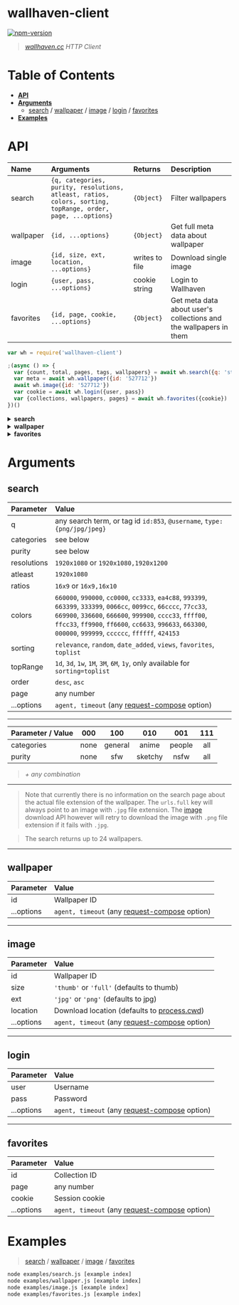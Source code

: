 
# wallhaven-client

[![npm-version]][npm]

> _[wallhaven.cc] HTTP Client_

# Table of Contents

  - **[API](#api)**
  - **[Arguments](#arguments)**
    - [search](#search) / [wallpaper](#wallpaper) / [image](#image) / [login](#login) / [favorites](#favorites)
  - **[Examples](#examples)**

# API

Name      | Arguments     | Returns    | Description
:---      | :---          | :---       | :---
search    | `{q, categories, purity, resolutions, atleast, ratios, colors, sorting, topRange, order, page, ...options}` | `{Object}`  | Filter wallpapers
wallpaper | `{id, ...options}`        | `{Object}` | Get full meta data about wallpaper
image     | `{id, size, ext, location, ...options}` | writes to file | Download single image
login     | `{user, pass, ...options}` | cookie string | Login to Wallhaven
favorites | `{id, page, cookie, ...options}` | `{Object}` | Get meta data about user's collections and the wallpapers in them

```js
var wh = require('wallhaven-client')

;(async () => {
  var {count, total, pages, tags, wallpapers} = await wh.search({q: 'steampunk'})
  var meta = await wh.wallpaper({id: '527712'})
  await wh.image({id: '527712'})
  var cookie = await wh.login({user, pass})
  var {collections, wallpapers, pages} = await wh.favorites({cookie})
})()
```

<details>
<summary><strong>search</strong></summary>

```js
{
  count: 24,
  total: 144,
  pages: 6,
  tags: [ { id: '874', name: 'steampunk', purity: 'sfw' } ],
  wallpapers: [
    { id: '102569',
      purity: 'sfw',
      category: 'general',
      resolution: '1920x1080',
      favorites: 243,
      urls:
       { page: 'https://alpha.wallhaven.cc/wallpaper/102569',
         thumb: 'https://alpha.wallhaven.cc/wallpapers/thumb/small/th-102569.jpg',
         full: 'https://wallpapers.wallhaven.cc/wallpapers/full/wallhaven-102569.jpg',
         short: 'https://whvn.cc/102569' } },
    { id: '1182',
      purity: 'sfw',
      category: 'general',
      resolution: '2560x1600',
      favorites: 123,
      urls:
       { page: 'https://alpha.wallhaven.cc/wallpaper/1182',
         thumb: 'https://alpha.wallhaven.cc/wallpapers/thumb/small/th-1182.jpg',
         full: 'https://wallpapers.wallhaven.cc/wallpapers/full/wallhaven-1182.jpg',
         short: 'https://whvn.cc/1182' } }
  ]
}
```

</details>

<details>
<summary><strong>wallpaper</strong></summary>

```js
{
  id: '651423',
  resolution: '2000 x 1285',
  ratio: undefined,
  category: 'Anime',
  purity: 'sfw',
  size: '5.1 MiB',
  views: '700',
  favorites: '6',
  tags:
   [ { id: '1', name: 'anime', purity: 'sfw' },
     { id: '45595', name: 'Macross Delta', purity: 'sfw' },
     { id: '54814', name: 'Kaname Buccaneer', purity: 'sfw' },
     { id: '45559', name: 'Mikumo Guynemer', purity: 'sfw' },
     { id: '74518', name: 'Makina Nakajima', purity: 'sfw' },
     { id: '49846', name: 'Freyja Wion', purity: 'sfw' },
     { id: '74689', name: 'Reina Prowler', purity: 'sfw' },
     { id: '5063', name: 'Macross', purity: 'sfw' } ],
  colors: [ 'abbcda', 'cccccc', 'ffffff', '66cccc', '999999' ],
  source: 'https://www.pixiv.net/member_illust.php?mode=medium&amp;illust_id=65239432',
  uploader:
   { username: 'AksumkA',
     avatar: 'https://static.wallhaven.cc/images/user/avatar/32/2_82aff6c49745ac98ef5dda356aabed354de0f398c783ef8e9d4d8b734c283074.png',
     group: 'owner',
     profile: 'https://alpha.wallhaven.cc/user/AksumkA' },
  date: '2018-05-06T21:11:47+00:00',
  urls:
   { page: 'https://alpha.wallhaven.cc/wallpaper/651423',
     thumb: 'https://alpha.wallhaven.cc/wallpapers/thumb/small/th-651423.jpg',
     full: 'https://wallpapers.wallhaven.cc/wallpapers/full/wallhaven-651423.png',
     short: 'https://whvn.cc/651423' },
  ext: 'png'
}
```

</details>

<details>
<summary><strong>favorites</strong></summary>

```js
{
  collections: [
    { id: '121373', name: 'Default', private: true, total: 40 },
    { id: '308194', name: 'Science', public: true, total: 9 } ],
  wallpapers: [
    { id: '703709',
      purity: 'sfw',
      category: 'general',
      resolution: '3353x1588',
      favorites: 129,
      urls:
       { page: 'https://alpha.wallhaven.cc/wallpaper/703709',
         thumb: 'https://alpha.wallhaven.cc/wallpapers/thumb/small/th-703709.jpg',
         full: 'https://wallpapers.wallhaven.cc/wallpapers/full/wallhaven-703709.jpg',
         short: 'https://whvn.cc/703709' } }
  ],
  pages: 2
}
```

</details>


# Arguments

## search

Parameter   | Value
:-          | :-
q           | any search term, or tag id `id:853`, `@username`, `type:{png/jpg/jpeg}`
categories  | see below
purity      | see below
resolutions | `1920x1080` or `1920x1080,1920x1200`
atleast     | `1920x1080`
ratios      | `16x9` or `16x9,16x10`
colors      | `660000`, `990000`, `cc0000`, `cc3333`, `ea4c88`, `993399`, `663399`, `333399`, `0066cc`, `0099cc`, `66cccc`, `77cc33`, `669900`, `336600`, `666600`, `999900`, `cccc33`, `ffff00`, `ffcc33`, `ff9900`, `ff6600`, `cc6633`, `996633`, `663300`, `000000`, `999999`, `cccccc`, `ffffff`, `424153`
sorting     | `relevance`, `random`, `date_added`, `views`, `favorites`, `toplist`
topRange    | `1d`, `3d`, `1w`, `1M`, `3M`, `6M`, `1y`, only available for `sorting=toplist`
order       | `desc`, `asc`
page        | any number
...options  | `agent, timeout` (any [request-compose][compose-client-options] option)

---

Parameter / Value | 000  | 100     | 010     | 001    | 111
:-                | :-:  | :-:     | :-:     | :-:    | :-:
categories        | none | general | anime   | people | all
purity            | none | sfw     | sketchy | nsfw   | all

> _+ any combination_

---

> Note that currently there is no information on the search page about the actual file extension of the wallpaper. The `urls.full` key will always point to an image with `.jpg` file extension. The [image](#image) download API however will retry to download the image with `.png` file extension if it fails with `.jpg`.

> The search returns up to 24 wallpapers.

---

## wallpaper

Parameter  | Value
:-         | :-
id         | Wallpaper ID
...options | `agent, timeout` (any [request-compose][compose-client-options] option)


---

## image

Parameter  | Value
:-         | :-
id         | Wallpaper ID
size       | `'thumb'` or `'full'` (defaults to thumb)
ext        | `'jpg'` or `'png'` (defaults to jpg)
location   | Download location (defaults to [process.cwd][process-cwd])
...options | `agent, timeout` (any [request-compose][compose-client-options] option)

---

## login

Parameter  | Value
:-         | :-
user       | Username
pass       | Password
...options | `agent, timeout` (any [request-compose][compose-client-options] option)

---

## favorites

Parameter  | Value
:-         | :-
id         | Collection ID
page       | any number
cookie     | Session cookie
...options | `agent, timeout` (any [request-compose][compose-client-options] option)


# Examples

> [search][example-search] / [wallpaper][example-wallpaper] / [image][example-image] / [favorites][example-favorites]

```bash
node examples/search.js [example index]
node examples/wallpaper.js [example index]
node examples/image.js [example index]
node examples/favorites.js [example index]
```


  [npm-version]: https://img.shields.io/npm/v/wallhaven-client.svg?style=flat-square (NPM Package Version)
  [travis-ci]: https://img.shields.io/travis/simov/wallhaven-client/master.svg?style=flat-square (Build Status - Travis CI)
  [coveralls-status]: https://img.shields.io/coveralls/simov/wallhaven-client.svg?style=flat-square (Test Coverage - Coveralls)
  [codecov-status]: https://img.shields.io/codecov/c/github/simov/wallhaven-client.svg?style=flat-square (Test Coverage - Codecov)

  [npm]: https://www.npmjs.com/package/wallhaven-client
  [travis]: https://travis-ci.org/simov/wallhaven-client
  [coveralls]: https://coveralls.io/github/simov/wallhaven-client
  [codecov]: https://codecov.io/github/simov/wallhaven-client?branch=master

  [wallhaven.cc]: https://alpha.wallhaven.cc

  [process-cwd]: https://nodejs.org/dist/latest-v10.x/docs/api/process.html#process_process_cwd
  [compose-client-options]: https://github.com/simov/request-compose#options

  [example-search]: https://github.com/simov/wallhaven-client/blob/master/examples/search.js
  [example-wallpaper]: https://github.com/simov/wallhaven-client/blob/master/examples/wallpaper.js
  [example-image]: https://github.com/simov/wallhaven-client/blob/master/examples/image.js
  [example-favorites]: https://github.com/simov/wallhaven-client/blob/master/examples/favorites.js
